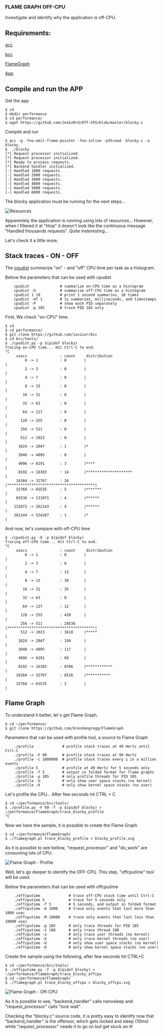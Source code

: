 ### FLAME GRAPH OFF-CPU
Investigate and identify why the application is off-CPU.

## Requirements:

[gcc](https://gcc.gnu.org/) 

[bcc](https://github.com/iovisor/bcc/blob/master/INSTALL.md)

[FlameGraph](https://github.com/brendangregg/FlameGraph)

[App](/blocky.c)

## Compile and run the APP

Get the app
```
$ cd
$ mkdir performance
$ cd performance/
$ wget https://github.com/Jeskz0rd/Off-CPU/blob/master/blocky.c
```
Compile and run 

```
$ gcc -g -fno-omit-frame-pointer -fno-inline -pthread  blocky.c -o blocky
$  ./blocky
[*] Request processor initialized.
[*] Request processor initialized.
[*] Ready to process requests.
[*] Backend handler initialized.
[-] Handled 1000 requests.
[-] Handled 2000 requests.
[-] Handled 3000 requests.
[-] Handled 4000 requests.
[-] Handled 5000 requests.
[-] Handled 6000 requests.
```
The blocky application must be running for the next steps...

![Resources](/img/off-000.png)

Apparentely the application is running using lots of resources... However, when I filtered it at "htop" it doesn't look like the continuous message "Handled thousands requests". Quite insteresting... 

Let's check it a little more.

## Stack traces - ON - OFF

The [cpudist](https://github.com/iovisor/bcc/blob/master/tools/cpudist.py) summarize "on" - and "off" CPU time per task as a histogram.

Bellow the parameters that can be used with cpudist

```
    cpudist              # summarize on-CPU time as a histogram
    cpudist -O           # summarize off-CPU time as a histogram
    cpudist 1 10         # print 1 second summaries, 10 times
    cpudist -mT 1        # 1s summaries, milliseconds, and timestamps
    cpudist -P           # show each PID separately
    cpudist -p 185       # trace PID 185 only
```

First, We check "on-CPU" time.

```
$ cd
$ cd performance/
$ git clone https://github.com/iovisor/bcc
$ cd bcc/tools/
$ ./cpudist.py -p $(pidof blocky)
Tracing on-CPU time... Hit Ctrl-C to end.
^C
     usecs               : count     distribution
         0 -> 1          : 0        |                                        |
         2 -> 3          : 0        |                                        |
         4 -> 7          : 0        |                                        |
         8 -> 15         : 0        |                                        |
        16 -> 31         : 0        |                                        |
        32 -> 63         : 0        |                                        |
        64 -> 127        : 0        |                                        |
       128 -> 255        : 0        |                                        |
       256 -> 511        : 0        |                                        |
       512 -> 1023       : 0        |                                        |
      1024 -> 2047       : 1        |*                                       |
      2048 -> 4095       : 0        |                                        |
      4096 -> 8191       : 3        |****                                    |
      8192 -> 16383      : 14       |*********************                   |
     16384 -> 32767      : 26       |****************************************|
     32768 -> 65535      : 5        |*******                                 |
     65536 -> 131071     : 4        |******                                  |
    131072 -> 262143     : 4        |******                                  |
    262144 -> 524287     : 1        |*                                       |
```

And now, let's compare with off-CPU time

```
$ ./cpudist.py -O -p $(pidof blocky)
Tracing off-CPU time... Hit Ctrl-C to end.
^C
     usecs               : count     distribution
         0 -> 1          : 0        |                                        |
         2 -> 3          : 0        |                                        |
         4 -> 7          : 13       |                                        |
         8 -> 15         : 38       |                                        |
        16 -> 31         : 35       |                                        |
        32 -> 63         : 8        |                                        |
        64 -> 127        : 12       |                                        |
       128 -> 255        : 420      |                                        |
       256 -> 511        : 28536    |****************************************|
       512 -> 1023       : 3610     |*****                                   |
      1024 -> 2047       : 194      |                                        |
      2048 -> 4095       : 117      |                                        |
      4096 -> 8191       : 89       |                                        |
      8192 -> 16383      : 8706     |************                            |
     16384 -> 32767      : 8516     |***********                             |
     32768 -> 65535      : 2        |                                        |
```

## Flame Graph

To understand it better, let`s get Flame Graph.

```
$ cd ~/performance/
$ git clone https://github.com/brendangregg/FlameGraph
```

Parameters that can be used with profile tool, a source to Flame Graph

```
    ./profile             # profile stack traces at 49 Hertz until Ctrl-C
    ./profile -F 99       # profile stack traces at 99 Hertz
    ./profile -c 1000000  # profile stack traces every 1 in a million events
    ./profile 5           # profile at 49 Hertz for 5 seconds only
    ./profile -f 5        # output in folded format for flame graphs
    ./profile -p 185      # only profile threads for PID 185
    ./profile -U          # only show user space stacks (no kernel)
    ./profile -K          # only show kernel space stacks (no user)
```

Let's profile the CPU...
After few seconds hit CTRL + C

```
$ cd ~/performance/bcc/tools/
$ ./profile.py -F 99 -f -p $(pidof blocky) > ~/performance/FlameGraph/trace_blocky_profile
^C
```
Now we have the sample, it is possible to create the Flame Graph

```
$ cd ~/performance/FlameGraph/
$ ./flamegraph.pl trace_blocky_profile > blocky_profile.svg
```

As it is possible to see bellow, "request_processor" and "do_work" are consuming lots of CPU.

![Flame Graph - Profile ](/img/blocky_profile.svg)

Well, let's go deeper to identify the OFF-CPU. This step, "offcputime" tool will be used.

Bellow the parameters that can be used with offcputime

```
    ./offcputime             # trace off-CPU stack time until Ctrl-C
    ./offcputime 5           # trace for 5 seconds only
    ./offcputime -f 5        # 5 seconds, and output in folded format
    ./offcputime -m 1000     # trace only events that last more than 1000 usec
    ./offcputime -M 10000    # trace only events that last less than 10000 usec
    ./offcputime -p 185      # only trace threads for PID 185
    ./offcputime -t 188      # only trace thread 188
    ./offcputime -u          # only trace user threads (no kernel)
    ./offcputime -k          # only trace kernel threads (no user)
    ./offcputime -U          # only show user space stacks (no kernel)
    ./offcputime -K          # only show kernel space stacks (no user)
```

Create the sample using the following, after few seconds hit CTRL+C

```
$ cd ~/performance/bcc/tools/
$ ./offcputime.py -f -p $(pidof blocky) > ~/performance/FlameGraph/trace_blocky_offcpu
$ cd ~/performance/FlameGraph/
$ ./flamegraph.pl trace_blocky_offcpu > blocky_offcpu.svg
```

![Flame Graph - Off-CPU](/img/blocky_offcpu.svg)

As it is possible to see, "backend_handler" calls nanosleep and "request_processor" calls "lock wait". 

Checking the "blocky.c" source code, it is pretty easy to identify now that "backend_handler" is the offensor, which gets locked and sleep (10ms) while "request_processor" needs it to go on but get stuck on it!
